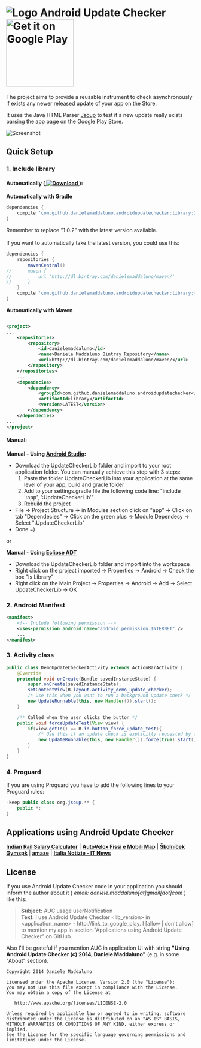 # ![Logo](https://raw.githubusercontent.com/danielemaddaluno/Android-Update-Checker/master/app/src/main/res/drawable-mdpi/ic_launcher.png) Android Update Checker <a href="https://play.google.com/store/apps/details?id=com.madx.updatechecker&utm_source=global_co&utm_medium=prtnr&utm_content=Mar2515&utm_campaign=PartBadge&pcampaignid=MKT-AC-global-none-all-co-pr-py-PartBadges-Oct1515-1"><img alt="Get it on Google Play" src="https://play.google.com/intl/en_us/badges/images/apps/en-play-badge-border.png" width="180"/></a>

The project aims to provide a reusable instrument to check asynchronously if exists any newer released update of your app on the Store.

It uses the Java HTML Parser [Jsoup](http://jsoup.org/) to test if a new update really exists parsing the app page on the Google Play Store.

![Screenshot](https://raw.githubusercontent.com/danielemaddaluno/Android-Update-Checker/master/images/readme_info/readme_info_dark.png)


## Quick Setup

### 1. Include library
#### Automatically ([ ![Download](https://api.bintray.com/packages/danielemaddaluno/maven/androidupdatechecker/images/download.svg) ](https://bintray.com/danielemaddaluno/maven/androidupdatechecker/_latestVersion)):
**Automatically with Gradle**
``` gradle
dependencies {
    compile 'com.github.danielemaddaluno.androidupdatechecker:library:1.0.2'
}
```
Remember to replace "1.0.2" with the latest version available.<br><br>
If you want to automatically take the latest version, you could use this:
``` gradle
dependencies {
    repositories {
		mavenCentral()
//      maven {
//          url 'http://dl.bintray.com/danielemaddaluno/maven/'
//      }
    }
    compile 'com.github.danielemaddaluno.androidupdatechecker:library:+'
}
```
**Automatically with Maven**
``` xml

<project>
...
    <repositories>
        <repository>
            <id>danielemaddaluno</id>
            <name>Daniele Maddaluno Bintray Repository</name>
            <url>http://dl.bintray.com/danielemaddaluno/maven/</url>
        </repository>
    </repositories>
    ...
    <dependecies>
        <dependency>
            <groupId>com.github.danielemaddaluno.androidupdatechecker</groupId>
            <artifactId>library</artifactId>
            <version>LATEST</version>
        </dependency>
    </dependecies>
...
</project>
```
#### Manual:
**Manual - Using [Android Studio](https://developer.android.com/sdk/installing/studio.html):**
 * Download the UpdateCheckerLib folder and import to your root application folder. 
You can manually achieve this step with 3 steps: 
    1. Paste the folder UpdateCheckerLib into your application at the same level of your app, build and gradle folder
    2. Add to your settings.gradle file the following code line:
    "include ':app', ':UpdateCheckerLib'"
    3. Rebuild the project
 * File → Project Structure → in Modules section click on "app" → Click on tab "Dependecies" → Click on the green plus → Module Dependecy → Select ":UpdateCheckerLib"
 * Done =)

or

**Manual - Using [Eclipse ADT](http://developer.android.com/sdk/index.html)**
* Download the UpdateCheckerLib folder and import into the workspace
* Right click on the project imported → Properties → Android → Check the box "Is Library"
* Right click on the Main Project → Properties → Android → Add → Select UpdateCheckerLib → OK


### 2. Android Manifest
``` xml
<manifest>
    <!-- Include following permission -->
	<uses-permission android:name="android.permission.INTERNET" />
	...
</manifest>
```

### 3. Activity class
``` java
public class DemoUpdateCheckerActivity extends ActionBarActivity {
    @Override
    protected void onCreate(Bundle savedInstanceState) {
        super.onCreate(savedInstanceState);
        setContentView(R.layout.activity_demo_update_checker);
        /* Use this when you want to run a background update check */
        new UpdateRunnable(this, new Handler()).start();
    }

    /** Called when the user clicks the button */
    public void forceUpdateTest(View view) {
        if(view.getId() == R.id.button_force_update_test){
            /* Use this if an update check is explicitly requested by a user action */
            new UpdateRunnable(this, new Handler()).force(true).start();
        }
    }
}
```

### 4. Proguard
If you are using Proguard you have to add the following lines to your Proguard rules:
``` java
-keep public class org.jsoup.** {
    public *;
}
```

## Applications using Android Update Checker
**[Indian Rail Salary Calculator](https://play.google.com/store/apps/details?id=com.cr.taxc.activity&hl=en)** | **[AutoVelox Fissi e Mobili Map](https://play.google.com/store/apps/details?id=com.italia.autovelox.autoveloxfissiemoibli)** | **[Školníček Gymspk](https://play.google.com/store/apps/details?id=cz.hoky.gympsk)** | **[amaze](https://play.google.com/store/apps/details?id=kongligit.amaze.android)** | **[Italia Notizie - IT News](https://play.google.com/store/apps/details?id=com.madx.pratonews)**

## License

If you use Android Update Checker code in your application you should inform the author about it ( *email: daniele.maddaluno[at]gmail[dot]com* ) like this:
> **Subject:** AUC usage userNotification<br />
> **Text:** I use Android Update Checker &lt;lib_version> in &lt;application_name> - http://link_to_google_play.
> I [allow | don't allow] to mention my app in section "Applications using Android Update Checker" on GitHub.

Also I'll be grateful if you mention AUC in application UI with string **"Using Android Update Checker (c) 2014, Daniele Maddaluno"** (e.g. in some "About" section).

    Copyright 2014 Daniele Maddaluno

    Licensed under the Apache License, Version 2.0 (the "License");
    you may not use this file except in compliance with the License.
    You may obtain a copy of the License at

       http://www.apache.org/licenses/LICENSE-2.0

    Unless required by applicable law or agreed to in writing, software
    distributed under the License is distributed on an "AS IS" BASIS,
    WITHOUT WARRANTIES OR CONDITIONS OF ANY KIND, either express or implied.
    See the License for the specific language governing permissions and
    limitations under the License.

